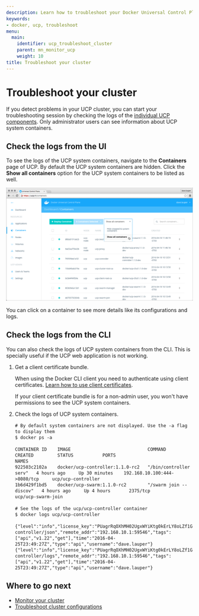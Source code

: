 ```yaml
---
description: Learn how to troubleshoot your Docker Universal Control Plane cluster.
keywords:
- docker, ucp, troubleshoot
menu:
  main:
    identifier: ucp_troubleshoot_cluster
    parent: mn_monitor_ucp
    weight: 10
title: Troubleshoot your cluster
---
```


# Troubleshoot your cluster

If you detect problems in your UCP cluster, you can start your troubleshooting
session by checking the logs of the
[individual UCP components](../architecture.md). Only administrator users can
see information about UCP system containers.

## Check the logs from the UI

To see the logs of the UCP system containers, navigate to the **Containers**
page of UCP. By default the UCP system containers are hidden. Click the
**Show all containers** option for the UCP system containers to be listed as
well.

![](../images/troubleshoot-ucp-1.png)

You can click on a container to see more details like its configurations and
logs.


## Check the logs from the CLI

You can also check the logs of UCP system containers from the CLI. This is
specially useful if the UCP web application is not working.

1.  Get a client certificate bundle.

    When using the Docker CLI client you need to authenticate using client
    certificates.
    [Learn how to use client certificates](../access-ucp/cli-based-access.md).

    If your client certificate bundle is for a non-admin user, you won't have
    permissions to see the UCP system containers.

2.  Check the logs of UCP system containers.
    
    ```none
    # By default system containers are not displayed. Use the -a flag to display them
    $ docker ps -a

    CONTAINER ID    IMAGE                             COMMAND                  CREATED         STATUS           PORTS                            NAMES
    922503c2102a    docker/ucp-controller:1.1.0-rc2   "/bin/controller serv"   4 hours ago     Up 30 minutes    192.168.10.100:444->8080/tcp     ucp/ucp-controller
    1b6d429f1bd5    docker/ucp-swarm:1.1.0-rc2        "/swarm join --discov"   4 hours ago     Up 4 hours       2375/tcp                         ucp/ucp-swarm-join

    # See the logs of the ucp/ucp-controller container
    $ docker logs ucp/ucp-controller

    {"level":"info","license_key":"PUagrRqOXhMH02UgxWYiKtg0kErLY8oLZf1GO4Pw8M6B","msg":"/v1.22/containers/ucp/ucp-controller/json","remote_addr":"192.168.10.1:59546","tags":["api","v1.22","get"],"time":"2016-04-25T23:49:27Z","type":"api","username":"dave.lauper"}
    {"level":"info","license_key":"PUagrRqOXhMH02UgxWYiKtg0kErLY8oLZf1GO4Pw8M6B","msg":"/v1.22/containers/ucp/ucp-controller/logs","remote_addr":"192.168.10.1:59546","tags":["api","v1.22","get"],"time":"2016-04-25T23:49:27Z","type":"api","username":"dave.lauper"}
    ```

## Where to go next

* [Monitor your cluster](monitor-ucp.md)
* [Troubleshoot cluster configurations](troubleshoot-configurations.md)
